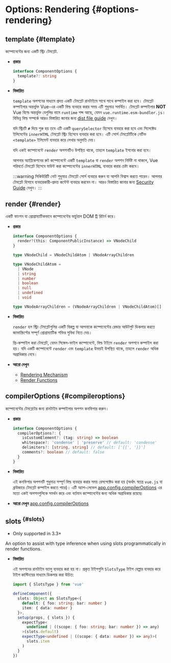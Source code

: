 # Options: Rendering {#options-rendering}

## template {#template}

 কম্পোনেন্টের জন্য একটি স্ট্রিং টেমপ্লেট.

- **প্রকার**

  ```ts
  interface ComponentOptions {
    template?: string
  }
  ```

- **বিস্তারিত**

  `template` অপশনের মাধ্যমে প্রদত্ত একটি টেমপ্লেট রানটাইমে সাথে সাথে  কম্পাইল করা হবে। টেমপ্লেট কম্পাইলার অন্তর্ভুক্ত Vue-এর একটি বিল্ড ব্যবহার করার সময় এটি শুধুমাত্র সমর্থিত। টেমপ্লেট কম্পাইলার **NOT** Vue বিল্ডে অন্তর্ভুক্ত যেগুলির নামে `runtime` শব্দ আছে, যেমন `vue.runtime.esm-bundler.js`। বিভিন্ন বিল্ড সম্পর্কে আরও বিস্তারিত জানার জন্য [dist file guide](https://github.com/vuejs/core/tree/main/packages/vue#which-dist-file-to-use) দেখুন।

  যদি স্ট্রিংটি `#` দিয়ে শুরু হয় তবে এটি একটি `querySelector` হিসেবে ব্যবহার করা হবে এবং সিলেক্টেড ইলিমেন্টের `innerHTML` টেমপ্লেট স্ট্রিং হিসেবে ব্যবহার করা হবে। এটি সোর্স টেমপ্লেটটিকে নেটিভ `<template>` ইলিমেন্ট ব্যবহার করে লেখার অনুমতি দেয়।

  যদি একই কম্পোনেন্টে `render` অপশনটিও উপস্থিত থাকে, তাহলে `template` ইগনোর করা হবে।

  আপনার অ্যাপ্লিকেশনের রুট কম্পোনেন্টে একটি `template` বা `render` অপশন নির্দিষ্ট না থাকলে, Vue পরিবর্তে টেমপ্লেট হিসেবে মাউন্ট করা কম্পোনেন্টের `innerHTML` ব্যবহার করার চেষ্টা করবে।

  :::warning সিকিউরিটি নোট
  শুধুমাত্র টেমপ্লেট সোর্স ব্যবহার করুন যা আপনি বিশ্বাস করতে পারেন। আপনার টেমপ্লেট হিসাবে ব্যবহারকারী-প্রদত্ত কন্টেন্ট ব্যবহার করবেন না। আরও বিস্তারিত জানার জন্য [Security Guide](/guide/best-practices/security#rule-no-1-never-use-non-trusted-templates) দেখুন।
  :::

## render {#render}

একটি ফাংশন যা প্রোগ্রাম্যাটিকভাবে কম্পোনেন্টের ভার্চুয়াল DOM ট্রি রিটার্ন করে।

- **প্রকার**

  ```ts
  interface ComponentOptions {
    render?(this: ComponentPublicInstance) => VNodeChild
  }

  type VNodeChild = VNodeChildAtom | VNodeArrayChildren

  type VNodeChildAtom =
    | VNode
    | string
    | number
    | boolean
    | null
    | undefined
    | void

  type VNodeArrayChildren = (VNodeArrayChildren | VNodeChildAtom)[]
  ```

- **বিস্তারিত**

  `render` হল স্ট্রিং টেমপ্লেটগুলির একটি বিকল্প যা আপনাকে কম্পোনেন্টের রেন্ডার আউটপুট ডিকলার করতে জাভাস্ক্রিপ্টের সম্পূর্ণ প্রোগ্রাম্যাটিক শক্তির সুবিধা নিতে দেয়।

  প্রি-কম্পাইল করা টেমপ্লেট, যেমন সিঙ্গেল-ফাইল কম্পোনেন্টে, বিল্ড টাইমে `render` অপশনে কম্পাইল করা হয়। যদি একটি কম্পোনেন্টে `render` এবং `template` উভয়ই উপস্থিত থাকে, তাহলে `render` অধিক অগ্রাধিকার নেবে।

- **আরো দেখুন**
  - [Rendering Mechanism](/guide/extras/rendering-mechanism)
  - [Render Functions](/guide/extras/render-function)

## compilerOptions {#compileroptions}

 কম্পোনেন্টের টেমপ্লেটের জন্য রানটাইম কম্পাইলার অপশন কনফিগার করুন।

- **প্রকার**

  ```ts
  interface ComponentOptions {
    compilerOptions?: {
      isCustomElement?: (tag: string) => boolean
      whitespace?: 'condense' | 'preserve' // default: 'condense'
      delimiters?: [string, string] // default: ['{{', '}}']
      comments?: boolean // default: false
    }
  }
  ```

- **বিস্তারিত**

  এই কনফিগার অপশনটি শুধুমাত্র সম্পূর্ণ বিল্ড ব্যবহার করার সময় রেসপেক্টেড করা হয় (অর্থাৎ স্বতন্ত্র `vue.js` যা ব্রাউজারে টেমপ্লেট কম্পাইল করতে পারে)। এটি অ্যাপ-লেভেল [app.config.compilerOptions](/api/application#app-config-compileroptions) এর মতো একই অপশনগুলিকে সমর্থন করে এবং বর্তমান কম্পোনেন্টের জন্য অধিক অগ্রাধিকার রয়েছে৷

- **আরো দেখুন** [app.config.compilerOptions](/api/application#app-config-compileroptions)

## slots<sup class="vt-badge ts"/> {#slots}

- Only supported in 3.3+

An option to assist with type inference when using slots programmatically in render functions.

- **বিস্তারিত**

  এই অপশনের রানটাইম ভ্যালু ব্যবহার করা হয় না। প্রকৃত টাইপগুলি `SlotsType` টাইপ হেল্পার ব্যবহার করে টাইপ কাস্টিংয়ের মাধ্যমে ডিকলার করা উচিত:

  ```ts
  import { SlotsType } from 'vue'

  defineComponent({
    slots: Object as SlotsType<{
      default: { foo: string; bar: number }
      item: { data: number }
    }>,
    setup(props, { slots }) {
      expectType<
        undefined | ((scope: { foo: string; bar: number }) => any)
      >(slots.default)
      expectType<undefined | ((scope: { data: number }) => any)>(
        slots.item
      )
    }
  })
  ```
